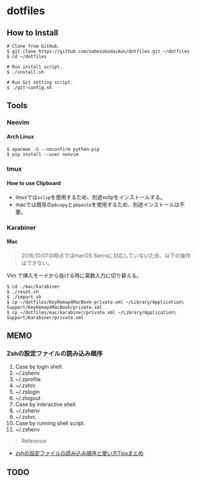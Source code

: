 # dotfiles
## How to Install
```
# Clone from GitHub.
$ git clone https://github.com/nabezokodaikon/dotfiles.git ~/dotfiles
$ cd ~/dotfiles

# Run install script.
$ ./install.sh

# Run Git setting script.
$ ./git-config.sh
```


## Tools
### Neovim
#### Arch Linux
```
$ apacman -S --noconfirm python-pip 
$ pip install --user neovim
```

### tmux
#### How to use Clipboard
* linuxでは`xclip`を使用するため、別途xclipをインストールする。
* macでは既存の`pbcopy`と`pbpaste`を使用するため、別途インストールは不要。

### Karabiner
#### Mac
>2016/10/07の時点ではmacOS Sierraに対応していないため、以下の操作はできない。

Vim で挿入モードから抜ける時に英数入力に切り替える。
```
$ cd ./mac/karabiner
$ ./reset.sh
$ ./import.sh
$ cp ~/dotfiles/KeyRemap4MacBook-private.xml ~/Library/Application\ Support/KeyRemap4MacBook/private.xml
$ cp ~/dotfiles/mac/karabiner/private.xml ~/Library/Application\ Support/Karabiner/private.xml
```


## MEMO
### Zshの設定ファイルの読み込み順序
1. Case by login shell.
  1. ~/.zshenv
  1. ~/.zprofile
  1. ~/.zshrc
  1. ~/.zslogin
  1. ~/.zlogout
1. Case by interactive shell.
  1. ~/.zshenv
  1. ~/.zshrc
1. Case by running shell script.
  1. ~/.zshenv

>Reference
* [zshの設定ファイルの読み込み順序と使い方Tipsまとめ](http://qiita.com/muran001/items/7b104d33f5ea3f75353f)


## TODO

